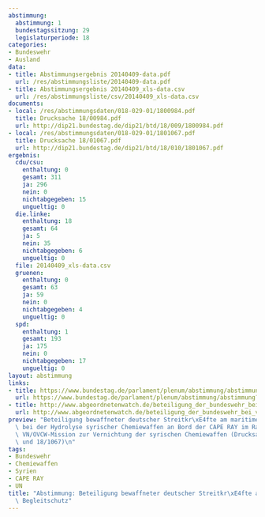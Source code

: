 ```yaml
---
abstimmung:
  abstimmung: 1
  bundestagssitzung: 29
  legislaturperiode: 18
categories:
- Bundeswehr
- Ausland
data:
- title: Abstimmungsergebnis 20140409-data.pdf
  url: /res/abstimmungsliste/20140409-data.pdf
- title: Abstimmungsergebnis 20140409_xls-data.csv
  url: /res/abstimmungsliste/csv/20140409_xls-data.csv
documents:
- local: /res/abstimmungsdaten/018-029-01/1800984.pdf
  title: Drucksache 18/00984.pdf
  url: http://dip21.bundestag.de/dip21/btd/18/009/1800984.pdf
- local: /res/abstimmungsdaten/018-029-01/1801067.pdf
  title: Drucksache 18/01067.pdf
  url: http://dip21.bundestag.de/dip21/btd/18/010/1801067.pdf
ergebnis:
  cdu/csu:
    enthaltung: 0
    gesamt: 311
    ja: 296
    nein: 0
    nichtabgegeben: 15
    ungueltig: 0
  die.linke:
    enthaltung: 18
    gesamt: 64
    ja: 5
    nein: 35
    nichtabgegeben: 6
    ungueltig: 0
  file: 20140409_xls-data.csv
  gruenen:
    enthaltung: 0
    gesamt: 63
    ja: 59
    nein: 0
    nichtabgegeben: 4
    ungueltig: 0
  spd:
    enthaltung: 1
    gesamt: 193
    ja: 175
    nein: 0
    nichtabgegeben: 17
    ungueltig: 0
layout: abstimmung
links:
- title: https://www.bundestag.de/parlament/plenum/abstimmung/abstimmung?id=260
  url: https://www.bundestag.de/parlament/plenum/abstimmung/abstimmung?id=260
- title: http://www.abgeordnetenwatch.de/beteiligung_der_bundeswehr_bei_vernichtung_syrischer_chemiewaffen-1105-594.html
  url: http://www.abgeordnetenwatch.de/beteiligung_der_bundeswehr_bei_vernichtung_syrischer_chemiewaffen-1105-594.html
preview: "Beteiligung bewaffneter deutscher Streitkr\xE4fte am maritimen Begleitschutz\
  \ bei der Hydrolyse syrischer Chemiewaffen an Bord der CAPE RAY im Rahmen der gemeinsamen\
  \ VN/OVCW-Mission zur Vernichtung der syrischen Chemiewaffen (Drucksachen 18/984\
  \ und 18/1067)\n"
tags:
- Bundeswehr
- Chemiewaffen
- Syrien
- CAPE RAY
- UN
title: "Abstimmung: Beteiligung bewaffneter deutscher Streitkr\xE4fte am maritimen\
  \ Begleitschutz"
---
```

